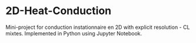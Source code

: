 # 2D-Heat-Conduction
Mini-project for conduction instationnaire en 2D with explicit resolution - CL mixtes. Implemented in Python using Jupyter Notebook.
